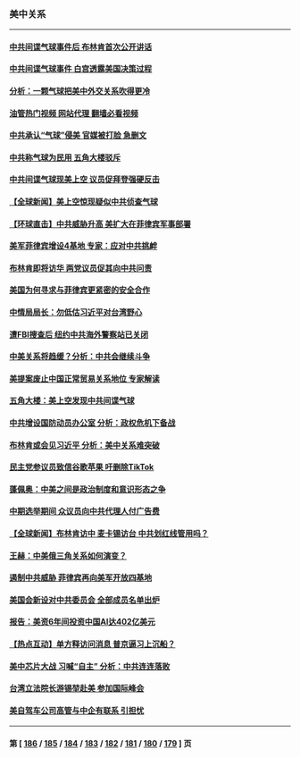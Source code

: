 ### 美中关系
---
#### [中共间谍气球事件后 布林肯首次公开讲话](../../pages/nf1412576/n13921910.md?02040845) 
#### [中共间谍气球事件 白宫透露美国决策过程](../../pages/nf1412576/n13921938.md?02040845) 
#### [分析：一颗气球把美中外交关系吹得更冷](../../pages/nf1412576/n13921902.md?02040845) 
#### [油管热门视频 网站代理 翻墙必看视频](http://138.2.39.72:81/youtube.html?epic-marker?02040845)
#### [中共承认“气球”侵美 官媒被打脸 急删文](../../pages/nf1412576/n13921867.md?02040845) 
#### [中共称气球为民用 五角大楼驳斥](../../pages/nf1412576/n13921872.md?02040845) 
#### [中共间谍气球现美上空 议员促拜登强硬反击](../../pages/nf1412576/n13921818.md?02040845) 
#### [【全球新闻】美上空惊现疑似中共侦查气球](../../pages/nf1412576/n13921649.md?02040845) 
#### [【环球直击】中共威胁升高 美扩大在菲律宾军事部署](../../pages/nf1412576/n13921026.md?02040845) 
#### [美军菲律宾增设4基地 专家：应对中共挑衅](../../pages/nf1412576/n13921065.md?02040845) 
#### [布林肯即将访华 两党议员促其向中共问责](../../pages/nf1412576/n13921399.md?02040845) 
#### [美国为何寻求与菲律宾更紧密的安全合作](../../pages/nf1412576/n13921322.md?02040845) 
#### [中情局局长：勿低估习近平对台湾野心](../../pages/nf1412576/n13921368.md?02040845) 
#### [遭FBI搜查后 纽约中共海外警察站已关闭](../../pages/nf1412576/n13921337.md?02040845) 
#### [中美关系将趋缓？分析：中共会继续斗争](../../pages/nf1412576/n13921288.md?02040845) 
#### [美提案废止中国正常贸易关系地位 专家解读](../../pages/nf1412576/n13921230.md?02040845) 
#### [五角大楼：美上空发现中共间谍气球](../../pages/nf1412576/n13921215.md?02040845) 
#### [中共增设国防动员办公室 分析：政权危机下备战](../../pages/nf1412576/n13921206.md?02040845) 
#### [布林肯或会见习近平 分析：美中关系难突破](../../pages/nf1412576/n13921029.md?02040845) 
#### [民主党参议员致信谷歌苹果 吁删除TikTok](../../pages/nf1412576/n13920988.md?02040845) 
#### [蓬佩奥：中美之间是政治制度和意识形态之争](../../pages/nf1412576/n13921067.md?02040845) 
#### [中期选举期间 众议员向中共代理人付广告费](../../pages/nf1412576/n13921062.md?02040845) 
#### [【全球新闻】布林肯访中 麦卡锡访台 中共划红线管用吗？](../../pages/nf1412576/n13920754.md?02040845) 
#### [王赫：中美俄三角关系如何演变？](../../pages/nf1412576/n13920670.md?02040845) 
#### [遏制中共威胁 菲律宾再向美军开放四基地](../../pages/nf1412576/n13920645.md?02040845) 
#### [美国会新设对中共委员会 全部成员名单出炉](../../pages/nf1412576/n13920415.md?02040845) 
#### [报告：美资6年间投资中国AI达402亿美元](../../pages/nf1412576/n13920524.md?02040845) 
#### [【热点互动】单方释访问消息 普京逼习上沉船？](../../pages/nf1412576/n13920409.md?02040845) 
#### [美中芯片大战 习喊“自主” 分析：中共连连落败](../../pages/nf1412576/n13920089.md?02040845) 
#### [台湾立法院长游锡堃赴美 参加国际峰会](../../pages/nf1412576/n13920393.md?02040845) 
#### [美自驾车公司高管与中企有联系 引担忧](../../pages/nf1412576/n13920341.md?02040845) 

---
#### 第 [ [186](./186.md?02040845) / [185](./185.md?02040845) / [184](./184.md?02040845) / [183](./183.md?02040845) / [182](./182.md?02040845) / [181](./181.md?02040845) / [180](./180.md?02040845) / [179](./179.md?02040845) ] 页
